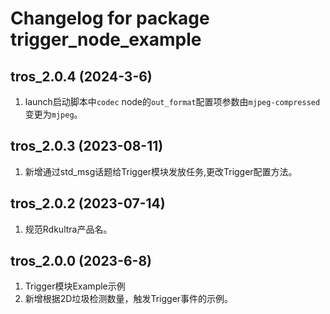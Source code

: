 # Changelog for package trigger_node_example

tros_2.0.4 (2024-3-6)
------------------
1. launch启动脚本中`codec` node的`out_format`配置项参数由`mjpeg-compressed`变更为`mjpeg`。

tros_2.0.3 (2023-08-11)
------------------
1. 新增通过std_msg话题给Trigger模块发放任务,更改Trigger配置方法。

tros_2.0.2 (2023-07-14)
------------------
1. 规范Rdkultra产品名。

tros_2.0.0 (2023-6-8)
------------------
1. Trigger模块Example示例
2. 新增根据2D垃圾检测数量，触发Trigger事件的示例。